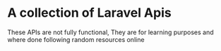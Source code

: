 # A collection of Laravel Apis

These APIs are not fully functional, They are for learning purposes and where done following random resources online